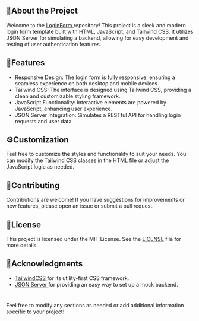## 🌟About the Project
Welcome to the <a href="https://github.com/SrTaha/LoginForm">LoginForm </a>repository! This project is a sleek and modern login form template built with HTML, JavaScript, and Tailwind CSS. It utilizes JSON Server for simulating a backend, allowing for easy development and testing of user authentication features.
## 🎯Features
- Responsive Design: The login form is fully responsive, ensuring a seamless experience on both desktop and mobile devices.
- Tailwind CSS: The interface is designed using Tailwind CSS, providing a clean and customizable styling framework.
- JavaScript Functionality: Interactive elements are powered by JavaScript, enhancing user experience.
- JSON Server Integration: Simulates a RESTful API for handling login requests and user data.
## ⚙️Customization 
Feel free to customize the styles and functionality to suit your needs. You can modify the Tailwind CSS classes in the HTML file or adjust the JavaScript logic as needed.
## 👋Contributing
Contributions are welcome! If you have suggestions for improvements or new features, please open an issue or submit a pull request.
## 📄License
This project is licensed under the MIT License. See the <a href="https://docs.github.com/en/repositories/managing-your-repositorys-settings-and-features/customizing-your-repository/licensing-a-repository" >LICENSE</a> file for more details.
## 💎Acknowledgments
- <a href="https://github.com/tailwindlabs/tailwindcss">TailwindCSS </a> for its utility-first CSS framework.
- <a href="https://github.com/typicode/json-server#readme">JSON Server </a> for providing an easy way to set up a mock backend.
#
Feel free to modify any sections as needed or add additional information specific to your project!
